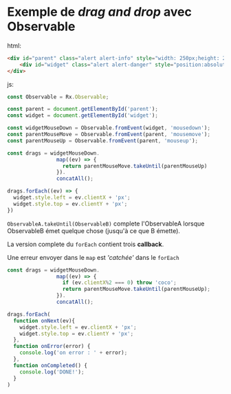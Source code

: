 # Exemple de *drag and drop* avec Observable

html:

```html
<div id="parent" class="alert alert-info" style="width: 250px;height: 250px;">
    <div id="widget" class="alert alert-danger" style="position:absolute;text-align:center;width:133px;" >drag me !</div>
</div>
```

js:

```js
const Observable = Rx.Observable;

const parent = document.getElementById('parent');
const widget = document.getElementById('widget');

const widgetMouseDown = Observable.fromEvent(widget, 'mousedown');
const parentMouseMove = Observable.fromEvent(parent, 'mousemove');
const parentMouseUp = Observable.fromEvent(parent, 'mouseup');

const drags = widgetMouseDown.
                map((ev) => {
                  return parentMouseMove.takeUntil(parentMouseUp)
                }).
                concatAll();

drags.forEach((ev) => {
  widget.style.left = ev.clientX + 'px';
  widget.style.top = ev.clientY + 'px';
})
```

`ObservableA.takeUntil(ObservableB)` complete l'ObservableA lorsque ObservableB émet quelque chose (jusqu'à ce que B émette).

La version complete du `forEach` contient trois **callback**.

Une erreur envoyer dans le `map` est *'catchée'* dans le `forEach`

```js
const drags = widgetMouseDown.
                map((ev) => {
                  if (ev.clientX%2 === 0) throw 'coco';
                  return parentMouseMove.takeUntil(parentMouseUp);     
                }).
                concatAll();

drags.forEach(
  function onNext(ev){
    widget.style.left = ev.clientX + 'px';
    widget.style.top = ev.clientY + 'px';
  },
  function onError(error) {
    console.log('on error : ' + error);
  },
  function onCompleted() {
    console.log('DONE!');
  }
)
```

